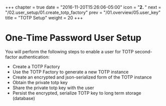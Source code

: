 +++
chapter = true
date = "2016-11-20T15:26:06-05:00"
icon = "<b>2. </b>"
next = "/02.user_setup/01.create_totp_factory"
prev = "/01.overview/05.user_key"
title = "TOTP Setup"
weight = 20
+++

# One-Time Password User Setup

You will perform the following steps to enable a user for TOTP second-factor authentication:
- Create a TOTP Factory
- Use the TOTP Factory to generate a new TOTP instance
- Create an encrypted and json-serialized form of the TOTP instance
- Obtain the private totp key
- Share the private totp key with the user
- Persist the encrypted, serialize TOTP key to long term storage (database)
